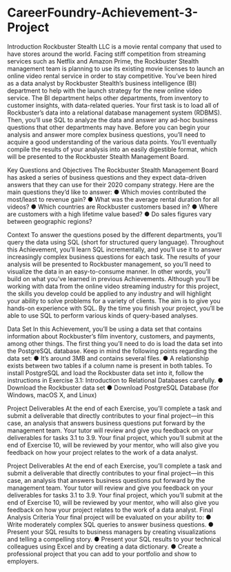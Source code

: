 # CareerFoundry-Achievement-3-Project

Introduction
Rockbuster Stealth LLC is a movie rental company that used to have stores around the
world. Facing stiff competition from streaming services such as Netflix and Amazon Prime,
the Rockbuster Stealth management team is planning to use its existing movie licenses to
launch an online video rental service in order to stay competitive.
You’ve been hired as a data analyst by Rockbuster Stealth’s business intelligence (BI)
department to help with the launch strategy for the new online video service. The BI
department helps other departments, from inventory to customer insights, with data-related
queries. Your first task is to load all of Rockbuster’s data into a relational database
management system (RDBMS). Then, you’ll use SQL to analyze the data and answer any
ad-hoc business questions that other departments may have.
Before you can begin your analysis and answer more complex business questions, you’ll
need to acquire a good understanding of the various data points. You’ll eventually compile
the results of your analysis into an easily digestible format, which will be presented to the
Rockbuster Stealth Management Board.

Key Questions and Objectives
The Rockbuster Stealth Management Board has asked a series of business questions and
they expect data-driven answers that they can use for their 2020 company strategy. Here are
the main questions they’d like to answer:
● Which movies contributed the most/least to revenue gain?
● What was the average rental duration for all videos?
● Which countries are Rockbuster customers based in?
● Where are customers with a high lifetime value based?
● Do sales figures vary between geographic regions?

Context
To answer the questions posed by the different departments, you’ll query the data using SQL
(short for structured query language). Throughout this Achievement, you’ll learn SQL
incrementally, and you’ll use it to answer increasingly complex business questions for each
task. The results of your analysis will be presented to Rockbuster management, so you’ll
need to visualize the data in an easy-to-consume manner. In other words, you’ll build on what
you’ve learned in previous Achievements.
Although you’ll be working with data from the online video streaming industry for this
project, the skills you develop could be applied to any industry and will highlight your ability
to solve problems for a variety of clients. The aim is to give you hands-on experience with
SQL. By the time you finish your project, you’ll be able to use SQL to perform various kinds of
query-based analyses.

Data Set
In this Achievement, you’ll be using a data set that contains information about Rockbuster’s
film inventory, customers, and payments, among other things. The first thing you’ll need to
do is load the data set into the PostgreSQL database. Keep in mind the following points
regarding the data set:
● It’s around 3MB and contains several files.
● A relationship exists between two tables if a column name is present in both tables.
To install PostgreSQL and load the Rockbuster data set into it, follow the instructions in
Exercise 3.1: Introduction to Relational Databases carefully.
● Download the Rockbuster data set
● Download PostgreSQL Database (for Windows, macOS X, and Linux)

Project Deliverables
At the end of each Exercise, you’ll complete a task and submit a deliverable that directly
contributes to your final project—in this case, an analysis that answers business questions
put forward by the management team.
Your tutor will review and give you feedback on your deliverables for tasks 3.1 to 3.9. Your
final project, which you’ll submit at the end of Exercise 10, will be reviewed by your mentor,
who will also give you feedback on how your project relates to the work of a data analyst.

Project Deliverables
At the end of each Exercise, you’ll complete a task and submit a deliverable that directly
contributes to your final project—in this case, an analysis that answers business questions
put forward by the management team.
Your tutor will review and give you feedback on your deliverables for tasks 3.1 to 3.9. Your
final project, which you’ll submit at the end of Exercise 10, will be reviewed by your mentor,
who will also give you feedback on how your project relates to the work of a data analyst.
Final Analysis Criteria
Your final project will be evaluated on your ability to:
● Write moderately complex SQL queries to answer business questions.
● Present your SQL results to business managers by creating visualizations and telling
a compelling story.
● Present your SQL results to your technical colleagues using Excel and by creating a
data dictionary.
● Create a professional project that you can add to your portfolio and show to
employers.
